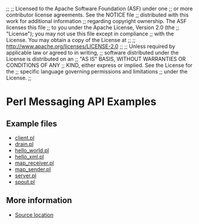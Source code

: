;;
;; Licensed to the Apache Software Foundation (ASF) under one
;; or more contributor license agreements.  See the NOTICE file
;; distributed with this work for additional information
;; regarding copyright ownership.  The ASF licenses this file
;; to you under the Apache License, Version 2.0 (the
;; "License"); you may not use this file except in compliance
;; with the License.  You may obtain a copy of the License at
;; 
;;   http://www.apache.org/licenses/LICENSE-2.0
;; 
;; Unless required by applicable law or agreed to in writing,
;; software distributed under the License is distributed on an
;; "AS IS" BASIS, WITHOUT WARRANTIES OR CONDITIONS OF ANY
;; KIND, either express or implied.  See the License for the
;; specific language governing permissions and limitations
;; under the License.
;;


# Perl Messaging API Examples

## Example files

 - [client.pl](client.pl.html)
 - [drain.pl](drain.pl.html)
 - [hello_world.pl](hello_world.pl.html)
 - [hello_xml.pl](hello_xml.pl.html)
 - [map_receiver.pl](map_receiver.pl.html)
 - [map_sender.pl](map_sender.pl.html)
 - [server.pl](server.pl.html)
 - [spout.pl](spout.pl.html)

## More information

 - [Source location](http://svn.apache.org/repos/asf/qpid/tags/0.20/qpid/cpp/bindings/qpid/examples/perl)
